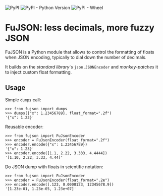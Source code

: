 
![PyPI](https://img.shields.io/pypi/v/fujson)
![PyPI - Python Version](https://img.shields.io/pypi/pyversions/fujson)
![PyPI - Wheel](https://img.shields.io/pypi/wheel/fujson)


# FuJSON: less decimals, more fuzzy JSON

FuJSON is a Python module that allows to control the 
formatting of floats when JSON encoding, 
typically to dial down the number of decimals.

It builds on the *standard library*'s `json.JSONEncoder`
and *monkey-patches* it to inject custom float formatting.


## Usage

Simple `dumps` call:

    >>> from fujson import dumps
    >>> dumps({"x": 1.23456789}, float_format=".2f")
    '{"x": 1.23}'

Reusable encoder:

    >>> from fujson import FuJsonEncoder
    >>> encoder = FuJsonEncoder(float_format=".2f")
    >>> encoder.encode({"x": 1.23456789})
    '{"x": 1.23}'
    >>> encoder.encode([1.1, 2.22, 3.333, 4.4444])
    '[1.10, 2.22, 3.33, 4.44]'

Do JSON dump with floats in scientific notation:

    >>> from fujson import FuJsonEncoder
    >>> encoder = FuJsonEncoder(float_format=".2e")
    >>> encoder.encode([.123, 0.0000123, 12345678.9])
    '[1.23e-01, 1.23e-05, 1.23e+07]'


